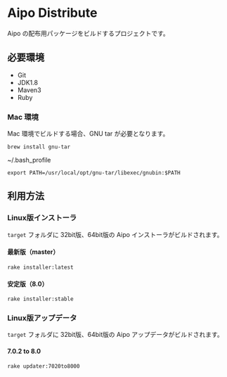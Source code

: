 # Aipo Distribute

Aipo の配布用パッケージをビルドするプロジェクトです。

## 必要環境

* Git
* JDK1.8
* Maven3
* Ruby

### Mac 環境

Mac 環境でビルドする場合、GNU tar が必要となります。

```
brew install gnu-tar
```

~/.bash_profile

``` 
export PATH=/usr/local/opt/gnu-tar/libexec/gnubin:$PATH
```

## 利用方法

### Linux版インストーラ

```target``` フォルダに 32bit版、64bit版の Aipo インストーラがビルドされます。

#### 最新版（master）


```
rake installer:latest
```

#### 安定版（8.0）

```
rake installer:stable
```

### Linux版アップデータ

```target``` フォルダに 32bit版、64bit版の Aipo アップデータがビルドされます。

#### 7.0.2 to 8.0

```
rake updater:7020to8000
```


